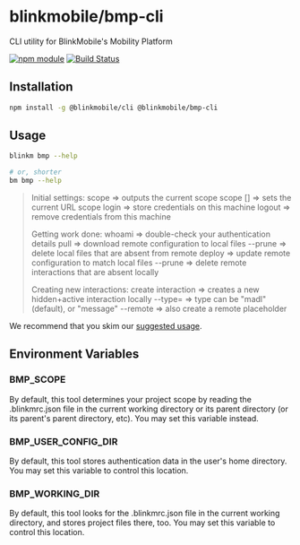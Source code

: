 # blinkmobile/bmp-cli

CLI utility for BlinkMobile's Mobility Platform

[![npm module](https://img.shields.io/npm/v/@blinkmobile/bmp-cli.svg)](https://www.npmjs.com/package/@blinkmobile/bmp-cli)
[![Build Status](https://travis-ci.org/blinkmobile/bmp-cli.svg?branch=master)](https://travis-ci.org/blinkmobile/bmp-cli)


## Installation

```sh
npm install -g @blinkmobile/cli @blinkmobile/bmp-cli
```


## Usage

```sh
blinkm bmp --help

# or, shorter
bm bmp --help
```

>  Initial settings:
>    scope           => outputs the current scope
>    scope [<url>]   => sets the current URL scope
>    login           => store credentials on this machine
>    logout          => remove credentials from this machine
>
>  Getting work done:
>    whoami          => double-check your authentication details
>    pull            => download remote configuration to local files
>      --prune       => delete local files that are absent from remote
>    deploy          => update remote configuration to match local files
>      --prune       => delete remote interactions that are absent locally
>
>  Creating new interactions:
>    create interaction <name>
>                    => creates a new hidden+active interaction locally
>      --type=<type> => type can be "madl" (default), or "message"
>      --remote      => also create a remote placeholder

We recommend that you skim our [suggested usage](docs/suggested-usage.md).


## Environment Variables


### BMP_SCOPE

By default, this tool determines your project scope by reading the .blinkmrc.json file in the current working directory or its parent directory (or its parent's parent directory, etc).
You may set this variable instead.


### BMP_USER_CONFIG_DIR

By default, this tool stores authentication data in the user's home directory.
You may set this variable to control this location.


### BMP_WORKING_DIR

By default, this tool looks for the .blinkmrc.json file in the current working directory, and stores project files there, too.
You may set this variable to control this location.
